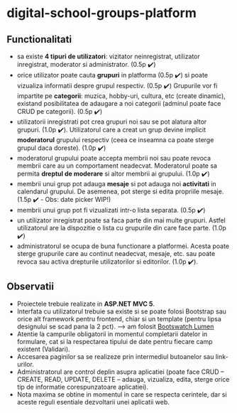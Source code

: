 # digital-school-groups-platform

## Functionalitati
- sa existe **4 tipuri de utilizatori**: vizitator neinregistrat, utilizator inregistrat, moderator si administrator. (0.5p :heavy_check_mark:) 
- orice utilizator poate cauta **grupuri** in platforma (0.5p :heavy_check_mark:) si poate vizualiza informatii despre grupul respectiv. (0.5p :heavy_check_mark:) Grupurile vor fi impartite pe **categorii**: muzica, hobby-uri, cultura, etc (create dinamic), existand posibilitatea de adaugare a noi categorii (adminul poate face CRUD pe categorii). (0.5p :heavy_check_mark:)
- utilizatorii inregistrati pot crea grupuri noi sau se pot alatura altor grupuri. (1.0p :heavy_check_mark:). Utilizatorul care a creat un grup devine implicit **moderatorul** grupului respectiv (ceea ce inseamna ca poate sterge grupul daca doreste). (1.0p :heavy_check_mark:)
- moderatorul grupului poate accepta membrii noi sau poate revoca membrii care au un comportament neadecvat. Moderatorul poate sa permita **dreptul de moderare** si altor membrii ai grupului. (1.0p :heavy_check_mark:)
- membrii unui grup pot adauga **mesaje** si pot adauga noi **activitati** in calendarul grupului. De asemenea, pot sterge si edita propriile mesaje. (1.5p :heavy_check_mark: - Obs: date picker WIP!)
- membrii unui grup pot fi vizualizati intr-o lista separata. (0.5p :heavy_check_mark:)
- un utilizator inregistrat poate sa faca parte din mai multe grupuri. Astfel utilizatorul are la dispozitie o lista cu grupurile din care face parte. (1.0p :heavy_check_mark:)
- administratorul se ocupa de buna functionare a platformei. Acesta poate sterge grupurile care au continut neadecvat, mesaje, etc. sau poate revoca sau activa drepturile utilizatorilor si editorilor. (1.0p :heavy_check_mark:). 

## Observatii
- Proiectele trebuie realizate in **ASP.NET MVC 5**.
- Interfata cu utilizatorul trebuie sa existe si se poate folosi Bootstrap sau orice alt framework pentru frontend, chiar si un template
(pentru lipsa designului se scad pana la 2 pct). --> am folosit [Bootswatch Lumen](https://bootswatch.com/3/lumen/)
- Atentie la campurile obligatorii in momentul completarii datelor in formulare, cat si la respectarea tipului de date pentru fiecare camp
existent (Validari).
- Accesarea paginilor sa se realizeze prin intermediul butoanelor sau link-urilor.
- Administratorul are control deplin asupra aplicatiei (poate face CRUD – CREATE, READ, UPDATE, DELETE – adauga, vizualiza, edita, sterge
orice tip de informatie corespunzatoare aplicatiei).
- Nota maxima se obtine in momentul in care se respecta cerintele, dar si aceste reguli esentiale dezvoltarii unei aplicatii web.
